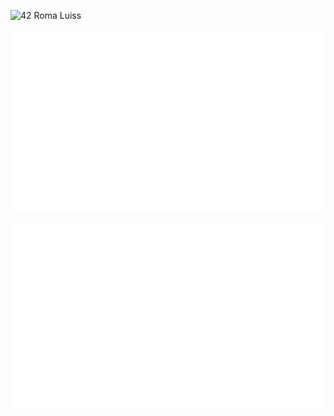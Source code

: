 ![42 Roma Luiss](_https://badge42.herokuapp.com/api/stats/scilla)

![](https://raw.githubusercontent.com/scilla/better-github-stats/57a8b25e690b19c1b84bb0f5fe06457e7bf40ccf/generated/overview.svg)

![](https://github.com/scilla/better-github-stats/blob/master/generated/languages.svg)

